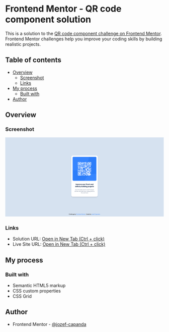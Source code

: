 # Frontend Mentor - QR code component solution

This is a solution to the [QR code component challenge on Frontend Mentor](https://www.frontendmentor.io/challenges/qr-code-component-iux_sIO_H). Frontend Mentor challenges help you improve your coding skills by building realistic projects.

## Table of contents

- [Overview](#overview)
  - [Screenshot](#screenshot)
  - [Links](#links)
- [My process](#my-process)
  - [Built with](#built-with)
- [Author](#author)

## Overview

### Screenshot

![](./images/desktop-preview.png)

### Links

- Solution URL: [Open in New Tab (Ctrl + click)](https://www.frontendmentor.io/solutions/qr-code-component-I2Y9Azrgqv)
- Live Site URL: [Open in New Tab (Ctrl + click)](https://jozef-capanda.github.io/Frontend-Mentor-QR-code-component/)

## My process

### Built with

- Semantic HTML5 markup
- CSS custom properties
- CSS Grid

## Author

- Frontend Mentor - [@jozef-capanda](https://www.frontendmentor.io/profile/jozef-capanda)
